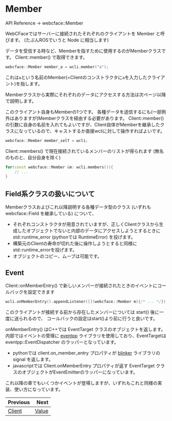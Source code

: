 # Member

API Reference → webcface::Member

WebCFaceではサーバーに接続されたそれぞれのクライアントを Member と呼びます。
(たぶんROSでいうと Node に相当します)

データを受信する時など、Memberを指すために使用するのがMemberクラスです。
Client::member() で取得できます。

```cpp
webcface::Member member_a = wcli.member("a");
```
これは`a`という名前のMember(=Clientのコンストラクタに`a`を入力したクライアント)を指します。

Memberクラスから実際にそれぞれのデータにアクセスする方法は次ページ以降で説明します。

このクライアント自身もMemberの1つです。
各種データを送信するにも(一部例外はありますが)Memberクラスを経由する必要があります。
Client::member()の引数に自身の名前を入れてもよいですが、Client自体がMemberを継承したクラスになっているので、キャストするか直接wcliに対して操作すればよいです。
```cpp
webcface::Member member_self = wcli;
```

Client::members() で現在接続されているメンバーのリストが得られます
(無名のものと、自分自身を除く)
```cpp
for(const webcface::Member &m: wcli.members()){
	// ...
}
```

## Field系クラスの扱いについて

Memberクラスおよびこれ以降説明する各種データ型のクラス (いずれも webcface::Field を継承している) について、

* それぞれコンストラクタが用意されていますが、正しくClientクラスから生成したオブジェクトでないと内部のデータにアクセスしようとするときに std::runtime_error (pythonでは RuntimeError) を投げます。
* 構築元のClientの寿命が切れた後に操作しようとすると同様にstd::runtime_errorを投げます。
* オブジェクトのコピー、ムーブは可能です。

## Event

Client::onMemberEntry() で新しいメンバーが接続されたときのイベントにコールバックを設定できます
```cpp
wcli.onMemberEntry().appendListener([](webcface::Member m){/* ... */});
```
このクライアントが接続する前から存在したメンバーについては start() 後に一度に送られるので、
コールバックの設定はstart()より前に行うと良いです。

onMemberEntry() はC++では EventTarget クラスのオブジェクトを返します。
内部ではイベントの管理に [eventpp](https://github.com/wqking/eventpp) ライブラリを使用しており、EventTargetは eventpp::EventDispatcher のラッパーとなっています。

* pythonでは client.on_member_entry プロパティが [blinker](https://pypi.org/project/blinker/) ライブラリの signal を返します。
* javascriptでは Client.onMemberEntry プロパティが返す EventTarget クラスのオブジェクトがEventEmitterのラッパーになっています。

これ以降の章でもいくつかイベントが登場しますが、いずれもこれと同様の実装、使い方になっています。

<div class="section_buttons">

| Previous |     Next |
|:---------|---------:|
| [Client](01_client.md) | [Value](10_value.md) |

</div>
